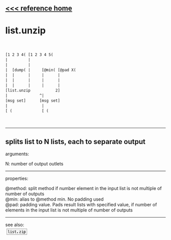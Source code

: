 [<<< reference home](ceammc_lib.md)
---

# list.unzip

```


[1 2 3 4( [1 2 3 4 5(
|         |
|         |
|  [dump( |     [@min( [@pad X(
|  |      |     |      |
|  |      |     |      |
|  |      |     |      |
[list.unzip           2]
|              ^|
[msg set]      [msg set]
|               |
[ (             [ (

            
```
---
splits list to N lists, each to separate output
---
arguments:

N: number of output outlets<br>

---
properties:

@method: split method if
            number element in the input list is not multiple of number of outputs<br>
@min: alias to @method min. No padding used<br>
@pad: padding value. Pads result lists with
            specified value, if number of elements in the input list is not multiple of number of
            outputs<br>

---
see also:<br>
[![list.zip](img/object_list.zip.png)](list.zip.md)
